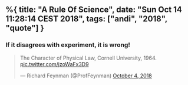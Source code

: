 %{
  title: "A Rule Of Science",
  date: "Sun Oct 14 11:28:14 CEST 2018",
  tags: ["andi", "2018", "quote"]
}
---
### If it disagrees with experiment, it is wrong!
<blockquote class="twitter-tweet" data-lang="en"><p lang="en" dir="ltr">The Character of Physical Law, Cornell University, 1964. <a href="https://t.co/jzoWaFx3D9">pic.twitter.com/jzoWaFx3D9</a></p>&mdash; Richard Feynman (@ProfFeynman) <a href="https://twitter.com/ProfFeynman/status/1047899685019574272?ref_src=twsrc%5Etfw">October 4, 2018</a></blockquote> <script async src="https://platform.twitter.com/widgets.js" charset="utf-8"></script>

